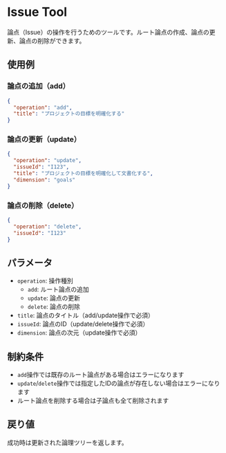 # Issue Tool

論点（Issue）の操作を行うためのツールです。ルート論点の作成、論点の更新、論点の削除ができます。

## 使用例

### 論点の追加（add）

```json
{
  "operation": "add",
  "title": "プロジェクトの目標を明確化する"
}
```

### 論点の更新（update）

```json
{
  "operation": "update",
  "issueId": "I123",
  "title": "プロジェクトの目標を明確化して文書化する",
  "dimension": "goals"
}
```

### 論点の削除（delete）

```json
{
  "operation": "delete",
  "issueId": "I123"
}
```

## パラメータ

- `operation`: 操作種別
  - `add`: ルート論点の追加
  - `update`: 論点の更新
  - `delete`: 論点の削除
- `title`: 論点のタイトル（add/update操作で必須）
- `issueId`: 論点のID（update/delete操作で必須）
- `dimension`: 論点の次元（update操作で必須）

## 制約条件

- `add`操作では既存のルート論点がある場合はエラーになります
- `update`/`delete`操作では指定したIDの論点が存在しない場合はエラーになります
- ルート論点を削除する場合は子論点も全て削除されます

## 戻り値

成功時は更新された論理ツリーを返します。